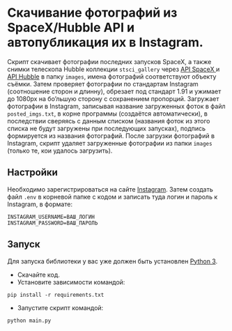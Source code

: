 # Скачивание фотографий из SpaceX/Hubble API и автопубликация их в Instagram.

Скрипт скачивает фотографии последних запусков SpaceX, а также снимки телескопа Hubble коллекции `stsci_gallery` 
через [API SpaceX ](https://documenter.getpostman.com/view/2025350/RWaEzAiG#bc65ba60-decf-4289-bb04-4ca9df01b9c1) и 
[API Hubble](http://hubblesite.org/api/documentation) в папку `images`, имена фотографий соответствуют объекту съёмки. 
Затем проверяет фотографии по стандартам Instagram (соотношение сторон и длинну), обрезает под стандарт 1.91 и ужимает 
до 1080px на бо’льшую сторону с сохранением пропорций. Загружает фотографии в Instagram, записывая название загруженных 
фоток в файл `posted_imgs.txt`, в корне программы (создаётся автоматически), в последствии сверяясь с данным списком 
(названия фоток из этого списка не будут загружены при последующих запусках), подпись формируется из названия 
фотографий. После загрузки фотографий в Instagram, скрипт удаляет загруженные фотографии из папки `images` 
(только те, кои удалось загрузить).


## Настройки

Необходимо зарегистрироваться на сайте [Instagram](https://www.instagram.com/).
Затем создать файл `.env` в корневой папке с кодом и записать туда логин и пароль к Instagram, в формате:
```
INSTAGRAM_USERNAME=ВАШ_ЛОГИН
INSTAGRAM_PASSWORD=ВАШ_ПАРОЛЬ
```

## Запуск

Для запуска библиотеки у вас уже должен быть установлен 
[Python 3](https://www.python.org/downloads/release/python-379/).

- Скачайте код.
- Установите зависимости командой:
```
pip install -r requirements.txt
```
- Запустите скрипт командой: 
```
python main.py
```


